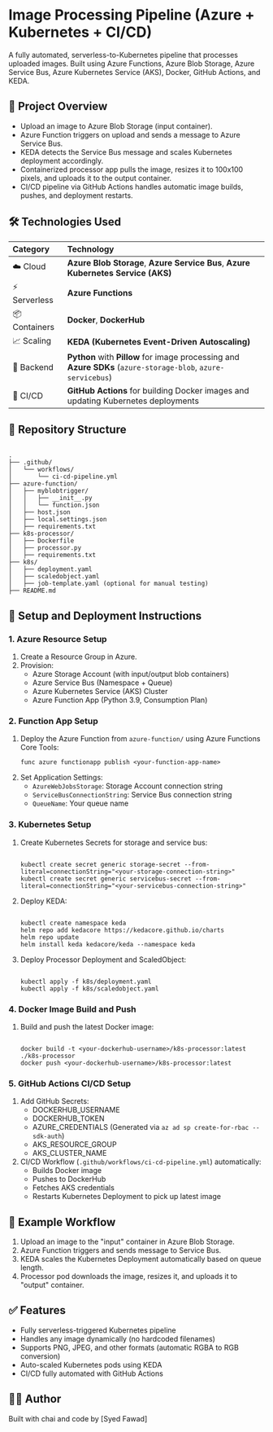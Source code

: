 <h1>Image Processing Pipeline (Azure + Kubernetes + CI/CD)</h1>

<p>A fully automated, serverless-to-Kubernetes pipeline that processes uploaded images. Built using Azure Functions, Azure Blob Storage, Azure Service Bus, Azure Kubernetes Service (AKS), Docker, GitHub Actions, and KEDA.</p>

<h2>🚀 Project Overview</h2>

<ul>
<li>Upload an image to Azure Blob Storage (input container).</li>
<li>Azure Function triggers on upload and sends a message to Azure Service Bus.</li>
<li>KEDA detects the Service Bus message and scales Kubernetes deployment accordingly.</li>
<li>Containerized processor app pulls the image, resizes it to 100x100 pixels, and uploads it to the output container.</li>
<li>CI/CD pipeline via GitHub Actions handles automatic image builds, pushes, and deployment restarts.</li>
</ul>

<h2>🛠️ Technologies Used</h2>

| Category | Technology |
|:---|:---|
| ☁️ Cloud | **Azure Blob Storage**, **Azure Service Bus**, **Azure Kubernetes Service (AKS)** |
| ⚡ Serverless | **Azure Functions** |
| 📦 Containers | **Docker**, **DockerHub** |
| 📈 Scaling | **KEDA (Kubernetes Event-Driven Autoscaling)** |
| 🐍 Backend | **Python** with **Pillow** for image processing and **Azure SDKs** (`azure-storage-blob`, `azure-servicebus`) |
| 🔁 CI/CD | **GitHub Actions** for building Docker images and updating Kubernetes deployments |

<h2>📂 Repository Structure</h2>

<pre><code>
.
├── .github/
│   └── workflows/
│       └── ci-cd-pipeline.yml
├── azure-function/
│   ├── myblobtrigger/
│   │   ├── __init__.py
│   │   └── function.json
│   ├── host.json
│   ├── local.settings.json
│   ├── requirements.txt
├── k8s-processor/
│   ├── Dockerfile
│   ├── processor.py
│   ├── requirements.txt
├── k8s/
│   ├── deployment.yaml
│   ├── scaledobject.yaml
│   ├── job-template.yaml (optional for manual testing)
├── README.md
</code></pre>

<h2>🔧 Setup and Deployment Instructions</h2>

<h3>1. Azure Resource Setup</h3>
<ol>
<li>Create a Resource Group in Azure.</li>
<li>Provision:
  <ul>
    <li>Azure Storage Account (with input/output blob containers)</li>
    <li>Azure Service Bus (Namespace + Queue)</li>
    <li>Azure Kubernetes Service (AKS) Cluster</li>
    <li>Azure Function App (Python 3.9, Consumption Plan)</li>
  </ul>
</li>
</ol>

<h3>2. Function App Setup</h3>
<ol>
<li>Deploy the Azure Function from <code>azure-function/</code> using Azure Functions Core Tools:
<pre><code>func azure functionapp publish &lt;your-function-app-name&gt;</code></pre>
</li>
<li>Set Application Settings:
  <ul>
    <li><code>AzureWebJobsStorage</code>: Storage Account connection string</li>
    <li><code>ServiceBusConnectionString</code>: Service Bus connection string</li>
    <li><code>QueueName</code>: Your queue name</li>
  </ul>
</li>
</ol>

<h3>3. Kubernetes Setup</h3>
<ol>
<li>Create Kubernetes Secrets for storage and service bus:
<pre><code>
kubectl create secret generic storage-secret --from-literal=connectionString="&lt;your-storage-connection-string&gt;"
kubectl create secret generic servicebus-secret --from-literal=connectionString="&lt;your-servicebus-connection-string&gt;"
</code></pre>
</li>

<li>Deploy KEDA:
<pre><code>
kubectl create namespace keda
helm repo add kedacore https://kedacore.github.io/charts
helm repo update
helm install keda kedacore/keda --namespace keda
</code></pre>
</li>

<li>Deploy Processor Deployment and ScaledObject:
<pre><code>
kubectl apply -f k8s/deployment.yaml
kubectl apply -f k8s/scaledobject.yaml
</code></pre>
</li>
</ol>

<h3>4. Docker Image Build and Push</h3>
<ol>
<li>Build and push the latest Docker image:
<pre><code>
docker build -t &lt;your-dockerhub-username&gt;/k8s-processor:latest ./k8s-processor
docker push &lt;your-dockerhub-username&gt;/k8s-processor:latest
</code></pre>
</li>
</ol>

<h3>5. GitHub Actions CI/CD Setup</h3>
<ol>
<li>Add GitHub Secrets:
  <ul>
    <li>DOCKERHUB_USERNAME</li>
    <li>DOCKERHUB_TOKEN</li>
    <li>AZURE_CREDENTIALS (Generated via <code>az ad sp create-for-rbac --sdk-auth</code>)</li>
    <li>AKS_RESOURCE_GROUP</li>
    <li>AKS_CLUSTER_NAME</li>
  </ul>
</li>
<li>CI/CD Workflow (<code>.github/workflows/ci-cd-pipeline.yml</code>) automatically:
  <ul>
    <li>Builds Docker image</li>
    <li>Pushes to DockerHub</li>
    <li>Fetches AKS credentials</li>
    <li>Restarts Kubernetes Deployment to pick up latest image</li>
  </ul>
</li>
</ol>

<h2>📸 Example Workflow</h2>

<ol>
<li>Upload an image to the "input" container in Azure Blob Storage.</li>
<li>Azure Function triggers and sends message to Service Bus.</li>
<li>KEDA scales the Kubernetes Deployment automatically based on queue length.</li>
<li>Processor pod downloads the image, resizes it, and uploads it to "output" container.</li>
</ol>

<h2>✅ Features</h2>

<ul>
<li>Fully serverless-triggered Kubernetes pipeline</li>
<li>Handles any image dynamically (no hardcoded filenames)</li>
<li>Supports PNG, JPEG, and other formats (automatic RGBA to RGB conversion)</li>
<li>Auto-scaled Kubernetes pods using KEDA</li>
<li>CI/CD fully automated with GitHub Actions</li>
</ul>

## 👨‍💻 Author

Built with chai and code by [Syed Fawad]
